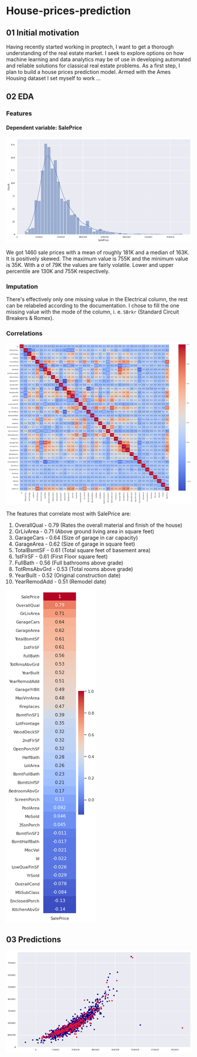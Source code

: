 # House-prices-prediction

## 01 Initial motivation
Having recently started working in proptech, I want to get a thorough understanding of the real estate market. I seek to explore options on how machine learning and data analytics may be of use in developing automated and reliable solutions for classical real estate problems. As a first step, I plan to build a house prices prediction model. Armed with the Ames Housing dataset I set myself to work ...

## 02 EDA

### Features
#### Dependent variable: SalePrice
![Alt text](plots/SalePrice_histplot.png?raw=true "Histplot for dependent variable ('SalePrice')")

We got 1460 sale prices with a mean of roughly 181K and a median of 163K. It is positively skewed. The maximum value is 755K and the minimum value is 35K. With a σ of 79K the values are fairly volatile. Lower and upper percentile are 130K and 755K respectively.

### Imputation
There's effectively only one missing value in the Electrical column, the rest can be relabeled according to the documentation. I chose to fill the one missing value with the mode of the column, i. e. `SBrkr` (Standard Circuit Breakers & Romex).

### Correlations
![Alt text](plots/corr_heatmap.png?raw=true "Correlation heatmap")

The features that correlate most with SalePrice are:
1. OverallQual - 0.79 (Rates the overall material and finish of the house)
2. GrLivArea - 0.71 (Above ground living area in square feet)
3. GarageCars - 0.64 (Size of garage in car capacity)
4. GarageArea - 0.62 (Size of garage in square feet)
5. TotalBsmtSF - 0.61 (Total square feet of basement area)
6. 1stFlrSF - 0.61 (First Floor square feet)
7. FullBath - 0.56 (Full bathrooms above grade)
8. TotRmsAbvGrd - 0.53 (Total rooms above grade)
9. YearBuilt - 0.52 (Original construction date)
10. YearRemodAdd - 0.51 (Remodel date)

![Alt text](plots/corr_heatmap_SalePrice.png?raw=true "Correlation heatmap - 'SalePrice'")

## 03 Predictions
![Alt text](plots/prediction_plot.png?raw=true "Predictions")